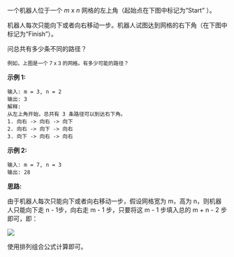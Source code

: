一个机器人位于一个 *m* x *n* 网格的左上角（起始点在下图中标记为“Start” ）。

机器人每次只能向下或者向右移动一步。机器人试图达到网格的右下角（在下图中标记为“Finish”）。

问总共有多少条不同的路径？

<small>例如，上图是一个 7 x 3 的网格。有多少可能的路径？</small>

**示例 1:**

```
输入: m = 3, n = 2
输出: 3
解释:
从左上角开始，总共有 3 条路径可以到达右下角。
1. 向右 -> 向右 -> 向下
2. 向右 -> 向下 -> 向右
3. 向下 -> 向右 -> 向右
```

**示例 2:**

```
输入: m = 7, n = 3
输出: 28
```

**思路:**

由于机器人每次只能向下或者向右移动一步，假设网格宽为 m，高为 n，则机器人只能向下走 n - 1步，向右走 m - 1 步，只要将这 m - 1 步填入总的 m + n - 2 步即可，即：

![](https://latex.codecogs.com/svg.latex?C_{m%20+%20n%20-%202}^{m%20-%201})

使用排列组合公式计算即可。
